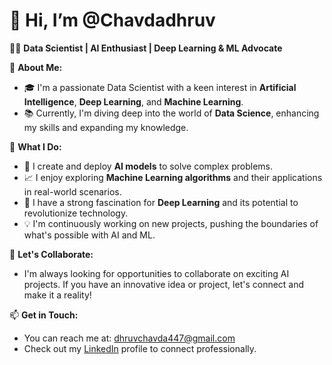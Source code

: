# 👋 Hi, I’m @Chavdadhruv

👨‍💻 **Data Scientist | AI Enthusiast | Deep Learning & ML Advocate**

🌟 **About Me:**
- 🎓 I'm a passionate Data Scientist with a keen interest in **Artificial Intelligence**, **Deep Learning**, and **Machine Learning**.
- 📚 Currently, I'm diving deep into the world of **Data Science**, enhancing my skills and expanding my knowledge.

🚀 **What I Do:**
- 🤖 I create and deploy **AI models** to solve complex problems.
- 📈 I enjoy exploring **Machine Learning algorithms** and their applications in real-world scenarios.
- 🧠 I have a strong fascination for **Deep Learning** and its potential to revolutionize technology.
- 💡 I'm continuously working on new projects, pushing the boundaries of what's possible with AI and ML.

🤝 **Let's Collaborate:**
- I'm always looking for opportunities to collaborate on exciting AI projects. If you have an innovative idea or project, let's connect and make it a reality!

📫 **Get in Touch:**
- You can reach me at: dhruvchavda447@gmail.com
- Check out my [LinkedIn](https://www.linkedin.com/in/dhruv-chavda-4a3144285?utm_source=share&utm_campaign=share_via&utm_content=profile&utm_medium=android_app ) profile to connect professionally.

<!---
Chavdadhruv/Chavdadhruv is a ✨ special ✨ repository because its `README.md` (this file) appears on your GitHub profile.
You can click the Preview link to take a look at your changes.
--->
